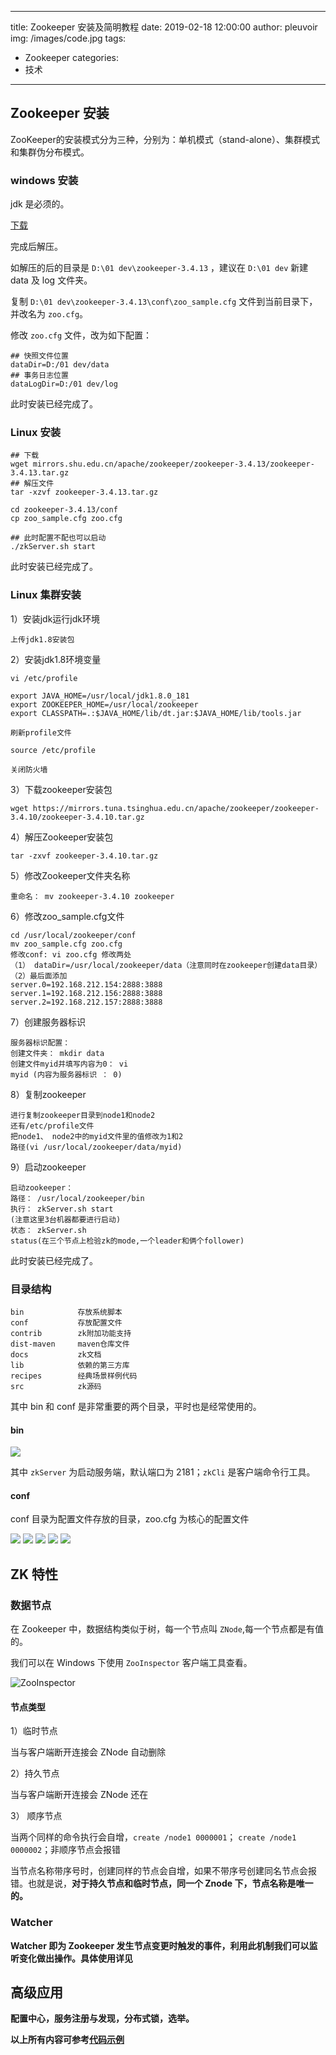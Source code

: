 
---
title: Zookeeper 安装及简明教程
date: 2019-02-18 12:00:00
author: pleuvoir
img: /images/code.jpg
tags:
  - Zookeeper
categories:
  - 技术
---

## Zookeeper 安装

ZooKeeper的安装模式分为三种，分别为：单机模式（stand-alone）、集群模式和集群伪分布模式。

### windows 安装

jdk 是必须的。

[下载](https://www.apache.org/dyn/closer.cgi/zookeeper/) 

完成后解压。

如解压的后的目录是 `D:\01 dev\zookeeper-3.4.13` ，建议在 `D:\01 dev` 新建 data 及 log 文件夹。

复制 `D:\01 dev\zookeeper-3.4.13\conf\zoo_sample.cfg` 文件到当前目录下，并改名为 `zoo.cfg`。

修改 `zoo.cfg` 文件，改为如下配置：

```
## 快照文件位置
dataDir=D:/01 dev/data
## 事务日志位置
dataLogDir=D:/01 dev/log
```

此时安装已经完成了。

### Linux 安装

```shell
## 下载
wget mirrors.shu.edu.cn/apache/zookeeper/zookeeper-3.4.13/zookeeper-3.4.13.tar.gz
## 解压文件
tar -xzvf zookeeper-3.4.13.tar.gz

cd zookeeper-3.4.13/conf
cp zoo_sample.cfg zoo.cfg

## 此时配置不配也可以启动
./zkServer.sh start
```

此时安装已经完成了。

### Linux 集群安装

1）安装jdk运行jdk环境

`上传jdk1.8安装包`

2）安装jdk1.8环境变量

```
vi /etc/profile

export JAVA_HOME=/usr/local/jdk1.8.0_181
export ZOOKEEPER_HOME=/usr/local/zookeeper
export CLASSPATH=.:$JAVA_HOME/lib/dt.jar:$JAVA_HOME/lib/tools.jar

刷新profile文件

source /etc/profile

关闭防火墙
```

3）下载zookeeper安装包

`wget https://mirrors.tuna.tsinghua.edu.cn/apache/zookeeper/zookeeper-3.4.10/zookeeper-3.4.10.tar.gz`

4）解压Zookeeper安装包

`tar -zxvf zookeeper-3.4.10.tar.gz`

5）修改Zookeeper文件夹名称
 
`重命名： mv zookeeper-3.4.10 zookeeper`

6）修改zoo_sample.cfg文件

```
cd /usr/local/zookeeper/conf
mv zoo_sample.cfg zoo.cfg
修改conf: vi zoo.cfg 修改两处
（1） dataDir=/usr/local/zookeeper/data（注意同时在zookeeper创建data目录）
（2）最后面添加
server.0=192.168.212.154:2888:3888
server.1=192.168.212.156:2888:3888
server.2=192.168.212.157:2888:3888
```

7）创建服务器标识
```
服务器标识配置：
创建文件夹： mkdir data
创建文件myid并填写内容为0： vi
myid (内容为服务器标识 ： 0)
```

8）复制zookeeper

```
进行复制zookeeper目录到node1和node2
还有/etc/profile文件
把node1、 node2中的myid文件里的值修改为1和2
路径(vi /usr/local/zookeeper/data/myid)
```

9）启动zookeeper

```
启动zookeeper：
路径： /usr/local/zookeeper/bin
执行： zkServer.sh start
(注意这里3台机器都要进行启动)
状态： zkServer.sh 
status(在三个节点上检验zk的mode,一个leader和俩个follower)
```

此时安装已经完成了。

### 目录结构

```
bin            存放系统脚本
conf           存放配置文件
contrib        zk附加功能支持
dist-maven     maven仓库文件
docs           zk文档
lib            依赖的第三方库
recipes        经典场景样例代码
src            zk源码
```

其中 bin 和 conf 是非常重要的两个目录，平时也是经常使用的。


#### bin

![](https://i.loli.net/2019/02/20/5c6d009de9df4.jpg)

其中 `zkServer` 为启动服务端，默认端口为 2181；`zkCli` 是客户端命令行工具。

#### conf 

conf 目录为配置文件存放的目录，zoo.cfg 为核心的配置文件

![](https://i.loli.net/2019/02/20/5c6d00acbabf9.png)
![](https://i.loli.net/2019/02/20/5c6d00c51cdeb.png)
![](https://i.loli.net/2019/02/20/5c6d00cd6252a.png)
![](https://i.loli.net/2019/02/20/5c6d00d3da7bc.png)
![](https://i.loli.net/2019/02/20/5c6d00db36d50.png)


## ZK 特性

### 数据节点

在 Zookeeper 中，数据结构类似于树，每一个节点叫 `ZNode`,每一个节点都是有值的。

我们可以在 Windows 下使用 `ZooInspector` 客户端工具查看。

![ZooInspector](https://i.imgur.com/jLRsYQX.png)

#### 节点类型

1）临时节点

  当与客户端断开连接会 ZNode 自动删除

2）持久节点
  
  当与客户端断开连接会 ZNode 还在

3） 顺序节点

  当两个同样的命令执行会自增，`create /node1 0000001`； `create /node1 0000002`；非顺序节点会报错

当节点名称带序号时，创建同样的节点会自增，如果不带序号创建同名节点会报错。也就是说，<b>对于持久节点和临时节点，同一个 Znode 下，节点名称是唯一的。<b>


### Watcher

Watcher 即为 Zookeeper 发生节点变更时触发的事件，利用此机制我们可以监听变化做出操作。具体使用详见 

## 高级应用

配置中心，服务注册与发现，分布式锁，选举。



以上所有内容可参考[代码示例](https://github.com/pleuvoir/reference-samples/tree/master/zk-sample)
